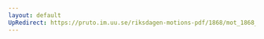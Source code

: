 ```yaml
---
layout: default
UpRedirect: https://pruto.im.uu.se/riksdagen-motions-pdf/1868/mot_1868__ak__299.pdf
---
```

